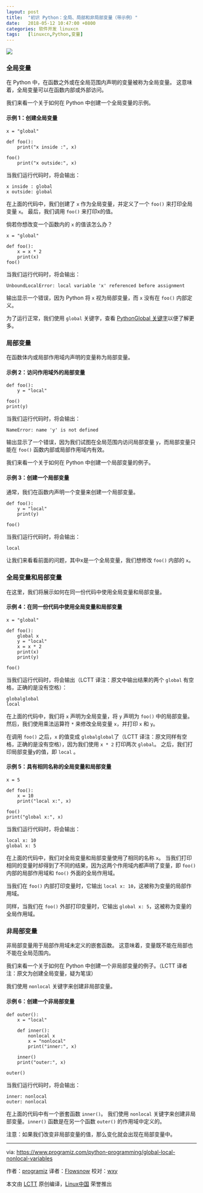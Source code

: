 ```yaml
---
layout: post
title:	"初识 Python：全局、局部和非局部变量（带示例）"
date:	2018-05-12 10:47:00 +0800 
categories:	软件开发 linuxcn 
tags:	[linuxcn,Python,变量]
---
```



![](/Asserts/Images//attachment/album/201805/12/104634hn44z9dxolr4idcn.jpg)


### 全局变量


在 Python 中，在函数之外或在全局范围内声明的变量被称为全局变量。 这意味着，全局变量可以在函数内部或外部访问。


我们来看一个关于如何在 Python 中创建一个全局变量的示例。


#### 示例 1：创建全局变量



```
x = "global"

def foo():
    print("x inside :", x)

foo()
    print("x outside:", x)

```

当我们运行代码时，将会输出：



```
x inside : global
x outside: global

```

在上面的代码中，我们创建了 `x` 作为全局变量，并定义了一个 `foo()` 来打印全局变量 `x`。 最后，我们调用 `foo()` 来打印x的值。


倘若你想改变一个函数内的 `x` 的值该怎么办？



```
x = "global"

def foo():
    x = x * 2
    print(x)
foo()

```

当我们运行代码时，将会输出：



```
UnboundLocalError: local variable 'x' referenced before assignment

```

输出显示一个错误，因为 Python 将 `x` 视为局部变量，而 `x` 没有在 `foo()` 内部定义。


为了运行正常，我们使用 `global` 关键字，查看 [PythonGlobal 关键字](https://www.programiz.com/python-programming/global-keyword)以便了解更多。


### 局部变量


在函数体内或局部作用域内声明的变量称为局部变量。


#### 示例 2：访问作用域外的局部变量



```
def foo():
    y = "local"

foo()
print(y)

```

当我们运行代码时，将会输出：



```
NameError: name 'y' is not defined

```

输出显示了一个错误，因为我们试图在全局范围内访问局部变量 `y`，而局部变量只能在 `foo()` 函数内部或局部作用域内有效。


我们来看一个关于如何在 Python 中创建一个局部变量的例子。


#### 示例 3：创建一个局部变量


通常，我们在函数内声明一个变量来创建一个局部变量。



```
def foo():
    y = "local"
    print(y)

foo()

```

当我们运行代码时，将会输出：



```
local

```

让我们来看看前面的问题，其中x是一个全局变量，我们想修改 `foo()` 内部的 `x`。


### 全局变量和局部变量


在这里，我们将展示如何在同一份代码中使用全局变量和局部变量。


#### 示例 4：在同一份代码中使用全局变量和局部变量



```
x = "global"

def foo():
    global x
    y = "local"
    x = x * 2
    print(x)
    print(y)

foo()

```

当我们运行代码时，将会输出（LCTT 译注：原文中输出结果的两个 `global` 有空格，正确的是没有空格）：



```
globalglobal
local

```

在上面的代码中，我们将 `x` 声明为全局变量，将 `y` 声明为 `foo()` 中的局部变量。 然后，我们使用乘法运算符 `*` 来修改全局变量 `x`，并打印 `x` 和 `y`。


在调用 `foo()` 之后，`x` 的值变成 `globalglobal`了（LCTT 译注：原文同样有空格，正确的是没有空格），因为我们使用 `x * 2` 打印两次 `global`。 之后，我们打印局部变量y的值，即 `local` 。


#### 示例 5：具有相同名称的全局变量和局部变量



```
x = 5

def foo():
    x = 10
    print("local x:", x)

foo()
print("global x:", x)

```

当我们运行代码时，将会输出：



```
local x: 10
global x: 5

```

在上面的代码中，我们对全局变量和局部变量使用了相同的名称 `x`。 当我们打印相同的变量时却得到了不同的结果，因为这两个作用域内都声明了变量，即 `foo()` 内部的局部作用域和 `foo()` 外面的全局作用域。


当我们在 `foo()` 内部打印变量时，它输出 `local x: 10`，这被称为变量的局部作用域。


同样，当我们在 `foo()` 外部打印变量时，它输出 `global x: 5`，这被称为变量的全局作用域。


### 非局部变量


非局部变量用于局部作用域未定义的嵌套函数。 这意味着，变量既不能在局部也不能在全局范围内。


我们来看一个关于如何在 Python 中创建一个非局部变量的例子。（LCTT 译者注：原文为创建全局变量，疑为笔误）


我们使用 `nonlocal` 关键字来创建非局部变量。


#### 示例 6：创建一个非局部变量



```
def outer():
    x = "local"

    def inner():
        nonlocal x
        x = "nonlocal"
        print("inner:", x)

    inner()
    print("outer:", x)

outer()

```

当我们运行代码时，将会输出：



```
inner: nonlocal
outer: nonlocal

```

在上面的代码中有一个嵌套函数 `inner()`。 我们使用 `nonlocal` 关键字来创建非局部变量。`inner()` 函数是在另一个函数 `outer()` 的作用域中定义的。


注意：如果我们改变非局部变量的值，那么变化就会出现在局部变量中。




---


via: <https://www.programiz.com/python-programming/global-local-nonlocal-variables>


作者：[programiz](https://www.programiz.com/) 译者：[Flowsnow](https://github.com/Flowsnow) 校对：[wxy](https://github.com/wxy)


本文由 [LCTT](https://github.com/LCTT/TranslateProject) 原创编译，[Linux中国](https://linux.cn/) 荣誉推出
